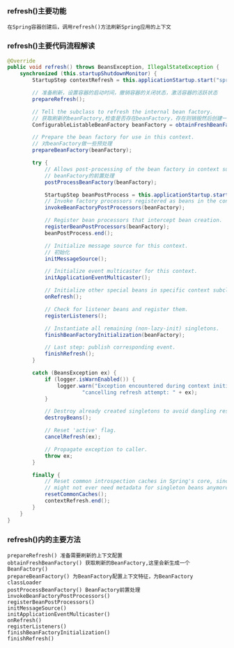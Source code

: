 ### refresh()主要功能
    在Spring容器创建后，调用refresh()方法刷新Spring应用的上下文
### refresh()主要代码流程解读
```java
@Override
public void refresh() throws BeansException, IllegalStateException {
    synchronized (this.startupShutdownMonitor) {
        StartupStep contextRefresh = this.applicationStartup.start("spring.context.refresh");

        // 准备刷新，设置容器的启动时间，撤销容器的关闭状态，激活容器的活跃状态
        prepareRefresh();

        // Tell the subclass to refresh the internal bean factory.
        // 获取刷新的beanFactory,检查是否存在beanFactory，存在则销毁然后创建一个，加载beanFactory定义
        ConfigurableListableBeanFactory beanFactory = obtainFreshBeanFactory();

        // Prepare the bean factory for use in this context.
        // 对beanFactory做一些预处理
        prepareBeanFactory(beanFactory);

        try {
            // Allows post-processing of the bean factory in context subclasses.
            // beanFactory的前置处理
            postProcessBeanFactory(beanFactory);

            StartupStep beanPostProcess = this.applicationStartup.start("spring.context.beans.post-process");
            // Invoke factory processors registered as beans in the context.
            invokeBeanFactoryPostProcessors(beanFactory);

            // Register bean processors that intercept bean creation.
            registerBeanPostProcessors(beanFactory);
            beanPostProcess.end();

            // Initialize message source for this context.
            // 初始化
            initMessageSource();

            // Initialize event multicaster for this context.
            initApplicationEventMulticaster();

            // Initialize other special beans in specific context subclasses.
            onRefresh();

            // Check for listener beans and register them.
            registerListeners();

            // Instantiate all remaining (non-lazy-init) singletons.
            finishBeanFactoryInitialization(beanFactory);

            // Last step: publish corresponding event.
            finishRefresh();
        }

        catch (BeansException ex) {
            if (logger.isWarnEnabled()) {
                logger.warn("Exception encountered during context initialization - " +
                        "cancelling refresh attempt: " + ex);
            }

            // Destroy already created singletons to avoid dangling resources.
            destroyBeans();

            // Reset 'active' flag.
            cancelRefresh(ex);

            // Propagate exception to caller.
            throw ex;
        }

        finally {
            // Reset common introspection caches in Spring's core, since we
            // might not ever need metadata for singleton beans anymore...
            resetCommonCaches();
            contextRefresh.end();
        }
    }
}
```
### refresh()内的主要方法
    prepareRefresh() 准备需要刷新的上下文配置
    obtainFreshBeanFactory() 获取刷新的BeanFactory,这里会新生成一个BeanFactory()
    prepareBeanFactory() 为BeanFactory配置上下文特征，为BeanFactory classLoader
    postProcessBeanFactory() BeanFactory前置处理
    invokeBeanFactoryPostProcessors()
    registerBeanPostProcessors()
    initMessageSource()
    initApplicationEventMulticaster()
    onRefresh()
    registerListeners()
    finishBeanFactoryInitialization()
    finishRefresh()

